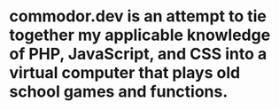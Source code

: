 # commodor.dev is an attempt to tie together my applicable knowledge of PHP, JavaScript, and CSS into a virtual computer that plays old school games and functions.
